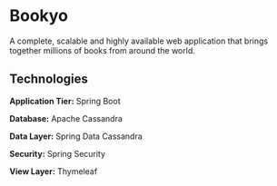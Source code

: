 # Bookyo

A complete, scalable and highly available web application that brings together millions of books from around the world.

## Technologies

**Application Tier:** Spring Boot

**Database:** Apache Cassandra

**Data Layer:** Spring Data Cassandra

**Security:** Spring Security

**View Layer:** Thymeleaf

